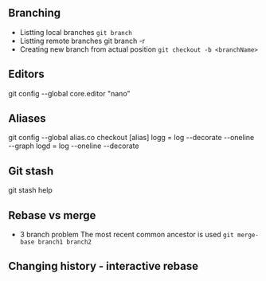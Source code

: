 ## Branching
* Listting local branches
`git branch`
* Listting remote branches
git branch -r
* Creating new branch from actual position
`git checkout -b <branchName>`

## Editors
git config --global core.editor "nano"

## Aliases
git config --global alias.co checkout
[alias]
	logg = log --decorate --oneline --graph
	logd = log --oneline --decorate

## Git stash
git stash help

## Rebase vs merge
* 3 branch problem
The most recent common ancestor is used
`git merge-base branch1 branch2`

## Changing history - interactive rebase
